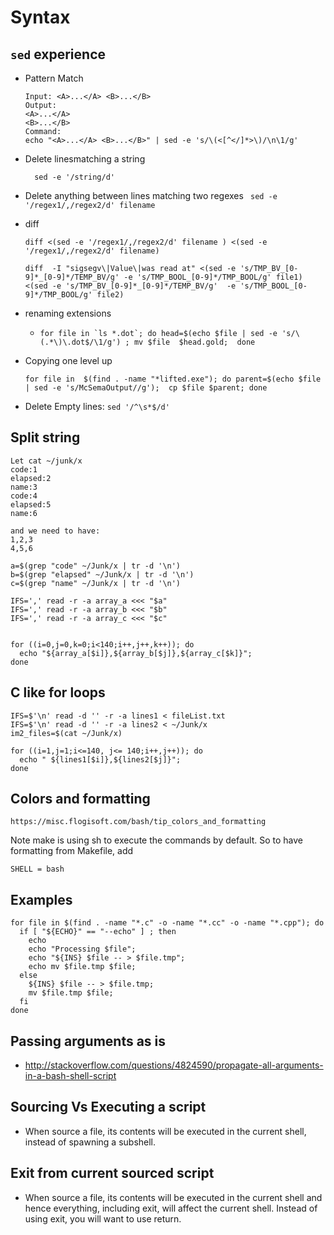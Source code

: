 # Syntax

## `sed` experience
- Pattern Match
  ```
  Input: <A>...</A> <B>...</B>
  Output:
  <A>...</A>
  <B>...</B>
  Command:
  echo "<A>...</A> <B>...</B>" | sed -e 's/\(<[^</]*>\)/\n\1/g'
  ```
- Delete linesmatching a string
  ```
    sed -e '/string/d'
  ```

- Delete anything between lines matching two regexes
  ``` sed -e '/regex1/,/regex2/d' filename```

- diff
  ```
  diff <(sed -e '/regex1/,/regex2/d' filename ) <(sed -e '/regex1/,/regex2/d' filename)

  diff  -I "sigsegv\|Value\|was read at" <(sed -e 's/TMP_BV_[0-9]*_[0-9]*/TEMP_BV/g' -e 's/TMP_BOOL_[0-9]*/TMP_BOOL/g' file1) <(sed -e 's/TMP_BV_[0-9]*_[0-9]*/TEMP_BV/g'  -e 's/TMP_BOOL_[0-9]*/TMP_BOOL/g' file2)
  ```
- renaming extensions
    - ```for file in `ls *.dot`; do head=$(echo $file | sed -e 's/\(.*\)\.dot$/\1/g') ; mv $file  $head.gold;  done```
- Copying one level up
  ```
  for file in  $(find . -name "*lifted.exe"); do parent=$(echo $file | sed -e 's/McSemaOutput//g');  cp $file $parent; done
  ```
- Delete Empty lines: `sed '/^\s*$/d'`

## Split string
```
Let cat ~/junk/x
code:1
elapsed:2
name:3
code:4
elapsed:5
name:6

and we need to have:
1,2,3
4,5,6

a=$(grep "code" ~/Junk/x | tr -d '\n')
b=$(grep "elapsed" ~/Junk/x | tr -d '\n')
c=$(grep "name" ~/Junk/x | tr -d '\n')

IFS=',' read -r -a array_a <<< "$a"
IFS=',' read -r -a array_b <<< "$b"
IFS=',' read -r -a array_c <<< "$c"


for ((i=0,j=0,k=0;i<140;i++,j++,k++)); do
  echo "${array_a[$i]},${array_b[$j]},${array_c[$k]}";
done

```


## C like for loops
```
IFS=$'\n' read -d '' -r -a lines1 < fileList.txt
IFS=$'\n' read -d '' -r -a lines2 < ~/Junk/x
im2_files=$(cat ~/Junk/x)

for ((i=1,j=1;i<=140, j<= 140;i++,j++)); do
  echo " ${lines1[$i]},${lines2[$j]}";
done

```

## Colors and formatting
```
https://misc.flogisoft.com/bash/tip_colors_and_formatting
```
Note make is using sh to execute the commands by default. So to have formatting from Makefile, add
```
SHELL = bash
```

## Examples
```
for file in $(find . -name "*.c" -o -name "*.cc" -o -name "*.cpp"); do
  if [ "${ECHO}" == "--echo" ] ; then
    echo
    echo "Processing $file";
    echo "${INS} $file -- > $file.tmp";
    echo mv $file.tmp $file;
  else
    ${INS} $file -- > $file.tmp;
    mv $file.tmp $file;
  fi
done
```

## Passing arguments as is
- http://stackoverflow.com/questions/4824590/propagate-all-arguments-in-a-bash-shell-script

## Sourcing Vs Executing a script
- When  source a file, its contents will be executed in the current shell, instead of spawning a subshell.


## Exit from current sourced script
-   When  source a file, its contents will be executed in the current shell and hence everything, including exit, will affect the current shell.  Instead of using exit, you will want to use return.
